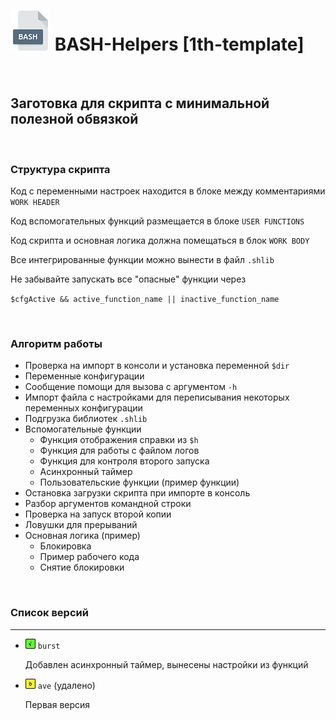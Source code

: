 # <img src="/.img/icon_bash.png"/> BASH-Helpers [1th-template]

<br />

## Заготовка для скрипта с минимальной полезной обвязкой

<br />

### Структура скрипта

Код с переменными настроек находится в блоке между комментариями `WORK HEADER`

Код вспомогательных функций размещается в блоке `USER FUNCTIONS`

Код скрипта и основная логика должна помещаться в блок `WORK BODY`

Все интегрированные функции можно вынести в файл `.shlib`

Не забывайте запускать все "опасные" функции через

`$cfgActive && active_function_name || inactive_function_name`

<br />

### Алгоритм работы

- Проверка на импорт в консоли и установка переменной `$dir`
- Переменные конфигурации
- Сообщение помощи для вызова с аргументом `-h`
- Импорт файла с настройками для переписывания некоторых переменных конфигурации
- Подгрузка библиотек `.shlib`
- Вспомогательные функции
  - Функция отображения справки из `$h`
  - Функция для работы с файлом логов
  - Функция для контроля второго запуска
  - Асинхронный таймер
  - Пользовательские функции (пример функции)
- Остановка загрузки скрипта при импорте в консоль
- Разбор аргументов командной строки
- Проверка на запуск второй копии
- Ловушки для прерываний
- Основная логика (пример)
  - Блокировка
  - Пример рабочего кода
  - Снятие блокировки

<br />

### Список версий

------

- <img src="/.img/icon_g.png"/> `burst`

	Добавлен асинхронный таймер, вынесены настройки из функций

- <img src="/.img/icon_y.png"/> `ave` (удалено)

	Первая версия